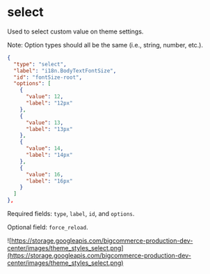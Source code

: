 # select

Used to select custom value on theme settings.

Note: Option types should all be the same (i.e., string, number, etc.).

```json
{
  "type": "select",
  "label": "i18n.BodyTextFontSize",
  "id": "fontSize-root",
  "options": [
    {
      "value": 12,
      "label": "12px"
    },
    {
      "value": 13,
      "label": "13px"
    },
    {
      "value": 14,
      "label": "14px"
    },
    {
      "value": 16,
      "label": "16px"
    }
  ]
},
```

Required fields: `type`, `label`, `id`, and `options`.

Optional field: `force_reload`.

![https://storage.googleapis.com/bigcommerce-production-dev-center/images/theme_styles_select.png](https://storage.googleapis.com/bigcommerce-production-dev-center/images/theme_styles_select.png)
